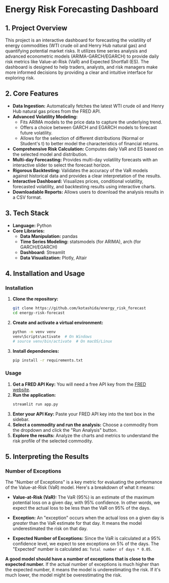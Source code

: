 # Energy Risk Forecasting Dashboard

## 1. Project Overview

This project is an interactive dashboard for forecasting the volatility of energy commodities (WTI crude oil and Henry Hub natural gas) and quantifying potential market risks. It utilizes time series analysis and advanced econometric models (ARIMA-GARCH/EGARCH) to provide daily risk metrics like Value-at-Risk (VaR) and Expected Shortfall (ES). The dashboard is designed to help traders, analysts, and risk managers make more informed decisions by providing a clear and intuitive interface for exploring risk.

## 2. Core Features

- **Data Ingestion:** Automatically fetches the latest WTI crude oil and Henry Hub natural gas prices from the FRED API.
- **Advanced Volatility Modeling:**
    - Fits ARIMA models to the price data to capture the underlying trend.
    - Offers a choice between GARCH and EGARCH models to forecast future volatility.
    - Allows for the selection of different distributions (Normal or Student's t) to better model the characteristics of financial returns.
- **Comprehensive Risk Calculation:** Computes daily VaR and ES based on the selected model and distribution.
- **Multi-day Forecasting:** Provides multi-day volatility forecasts with an interactive slider to select the forecast horizon.
- **Rigorous Backtesting:** Validates the accuracy of the VaR models against historical data and provides a clear interpretation of the results.
- **Interactive Dashboard:** Visualizes prices, conditional volatility, forecasted volatility, and backtesting results using interactive charts.
- **Downloadable Reports:** Allows users to download the analysis results in a CSV format.

## 3. Tech Stack

- **Language:** Python
- **Core Libraries:**
    - **Data Manipulation:** pandas
    - **Time Series Modeling:** statsmodels (for ARIMA), arch (for GARCH/EGARCH)
    - **Dashboard:** Streamlit
    - **Data Visualization:** Plotly, Altair

## 4. Installation and Usage

### Installation
1.  **Clone the repository:**
    ```bash
    git clone https://github.com/kotashida/energy_risk_forecast
    cd energy-risk-forecast
    ```
2.  **Create and activate a virtual environment:**
    ```bash
    python -m venv venv
    venv\Scripts\activate  # On Windows
    # source venv/bin/activate  # On macOS/Linux
    ```
3.  **Install dependencies:**
    ```bash
    pip install -r requirements.txt
    ```

### Usage
1.  **Get a FRED API Key:** You will need a free API key from the [FRED website](https://fred.stlouisfed.org/docs/api/api_key.html).
2.  **Run the application:**
    ```bash
    streamlit run app.py
    ```
3.  **Enter your API Key:** Paste your FRED API key into the text box in the sidebar.
4.  **Select a commodity and run the analysis:** Choose a commodity from the dropdown and click the "Run Analysis" button.
5.  **Explore the results:** Analyze the charts and metrics to understand the risk profile of the selected commodity.

## 5. Interpreting the Results

### Number of Exceptions

The "Number of Exceptions" is a key metric for evaluating the performance of the Value-at-Risk (VaR) model. Here's a breakdown of what it means:

-   **Value-at-Risk (VaR):** The VaR (95%) is an estimate of the maximum potential loss on a given day, with 95% confidence. In other words, we expect the actual loss to be less than the VaR on 95% of the days.

-   **Exception:** An "exception" occurs when the actual loss on a given day is *greater* than the VaR estimate for that day. It means the model underestimated the risk on that day.

-   **Expected Number of Exceptions:** Since the VaR is calculated at a 95% confidence level, we expect to see exceptions on 5% of the days. The "Expected" number is calculated as: `Total number of days * 0.05`.

**A good model should have a number of exceptions that is close to the expected number.** If the actual number of exceptions is much higher than the expected number, it means the model is underestimating the risk. If it's much lower, the model might be overestimating the risk.
